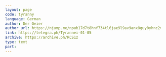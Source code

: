 ```yaml
---
layout: page
code: tyranny
language: German
author: Der Geier
author_url: https://njump.me/npub17d7t8hnf734tl6jae9l9av9anx8guy0yhnc2vd9w22vgcvrazs8qjtsnpu
link: https://telegra.ph/Tyrannei-01-05
archive: https://archive.ph/RCS1z
type: text
part: 
---
```

